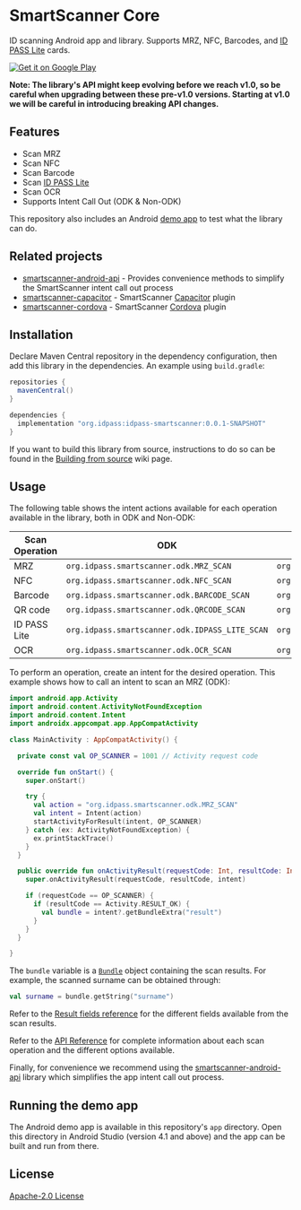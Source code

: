 # SmartScanner Core

ID scanning Android app and library. Supports MRZ, NFC, Barcodes, and [ID PASS Lite](https://github.com/idpass/idpass-lite) cards.

[![Get it on Google Play](https://buttercup.pw/static/img/googleplay.svg)](https://play.google.com/store/apps/details?id=org.newlogic.smartscanner)

**Note: The library's API might keep evolving before we reach v1.0, so be careful when upgrading between these pre-v1.0 versions. Starting at v1.0 we will be careful in introducing breaking API changes.**

## Features

- Scan MRZ
- Scan NFC
- Scan Barcode
- Scan [ID PASS Lite](https://github.com/idpass/idpass-lite)
- Scan OCR
- Supports Intent Call Out (ODK & Non-ODK)

This repository also includes an Android [demo app](app) to test what the library can do.

## Related projects

- [smartscanner-android-api](https://github.com/idpass/smartscanner-android-api) - Provides convenience methods to simplify the SmartScanner intent call out process
- [smartscanner-capacitor](https://github.com/idpass/smartscanner-capacitor) - SmartScanner [Capacitor](https://capacitorjs.com/) plugin
- [smartscanner-cordova](https://github.com/idpass/smartscanner-cordova) - SmartScanner [Cordova](https://cordova.apache.org/) plugin

## Installation

Declare Maven Central repository in the dependency configuration, then add this library in the dependencies. An example using `build.gradle`:

```groovy
repositories {
  mavenCentral()
}

dependencies {
  implementation "org.idpass:idpass-smartscanner:0.0.1-SNAPSHOT"
}
```

If you want to build this library from source, instructions to do so can be found in the [Building from source](https://github.com/idpass/smartscanner-core/wiki/Building-from-source) wiki page.

## Usage

The following table shows the intent actions available for each operation available in the library, both in ODK and Non-ODK:

| Scan Operation | ODK                                            | Non-ODK                                    |
|----------------|------------------------------------------------|--------------------------------------------|
| MRZ            | `org.idpass.smartscanner.odk.MRZ_SCAN`         | `org.idpass.smartscanner.MRZ_SCAN`         |
| NFC            | `org.idpass.smartscanner.odk.NFC_SCAN`         | `org.idpass.smartscanner.NFC_SCAN`         |
| Barcode        | `org.idpass.smartscanner.odk.BARCODE_SCAN`     | `org.idpass.smartscanner.BARCODE_SCAN`     |
| QR code        | `org.idpass.smartscanner.odk.QRCODE_SCAN`      | `org.idpass.smartscanner.QRCODE_SCAN`      |
| ID PASS Lite   | `org.idpass.smartscanner.odk.IDPASS_LITE_SCAN` | `org.idpass.smartscanner.IDPASS_LITE_SCAN` |
| OCR            | `org.idpass.smartscanner.odk.OCR_SCAN`         | `org.idpass.smartscanner.OCR_SCAN`         |

To perform an operation, create an intent for the desired operation. This example shows how to call an intent to scan an MRZ (ODK):

```kotlin
import android.app.Activity
import android.content.ActivityNotFoundException
import android.content.Intent
import androidx.appcompat.app.AppCompatActivity

class MainActivity : AppCompatActivity() {

  private const val OP_SCANNER = 1001 // Activity request code

  override fun onStart() {
    super.onStart()

    try {
      val action = "org.idpass.smartscanner.odk.MRZ_SCAN"
      val intent = Intent(action)
      startActivityForResult(intent, OP_SCANNER)
    } catch (ex: ActivityNotFoundException) {
      ex.printStackTrace()
    }
  }

  public override fun onActivityResult(requestCode: Int, resultCode: Int, intent: Intent?) {
    super.onActivityResult(requestCode, resultCode, intent)

    if (requestCode == OP_SCANNER) {
      if (resultCode == Activity.RESULT_OK) {
        val bundle = intent?.getBundleExtra("result")
      }
    }
  }

}
```

The `bundle` variable is a [`Bundle`](https://developer.android.com/reference/kotlin/android/os/Bundle) object containing the scan results. For example, the scanned surname can be obtained through:

```kotlin
val surname = bundle.getString("surname")
```

Refer to the [Result fields reference](https://github.com/idpass/smartscanner-core/wiki/Result-fields-reference) for the different fields available from the scan results.

Refer to the [API Reference](https://github.com/idpass/smartscanner-core/wiki/API-Reference) for complete information about each scan operation and the different options available.

Finally, for convenience we recommend using the [smartscanner-android-api](https://github.com/idpass/smartscanner-android-api) library which simplifies the app intent call out process.

## Running the demo app

The Android demo app is available in this repository's `app` directory. Open this directory in Android Studio (version 4.1 and above) and the app can be built and run from there.

## License

[Apache-2.0 License](LICENSE)
